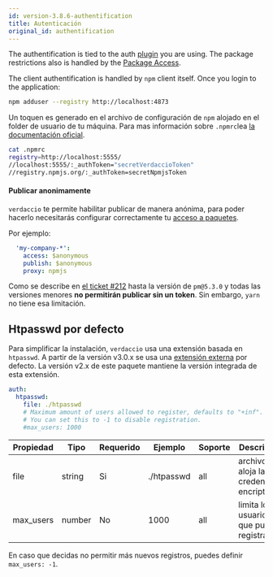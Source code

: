 ```yaml
---
id: version-3.8.6-authentification
title: Autenticación
original_id: authentification
---
```

The authentification is tied to the auth [plugin](plugins.md) you are using. The package restrictions also is handled by the [Package Access](packages.md).

The client authentification is handled by `npm` client itself. Once you login to the application:

```bash
npm adduser --registry http://localhost:4873
```

Un toquen es generado en el archivo de configuración de `npm` alojado en el folder de usuario de tu máquina. Para mas información sobre `.npmrc`lea [la documentación oficial](https://docs.npmjs.com/files/npmrc).

```bash
cat .npmrc
registry=http://localhost:5555/
//localhost:5555/:_authToken="secretVerdaccioToken"
//registry.npmjs.org/:_authToken=secretNpmjsToken
```

#### Publicar anonimamente

`verdaccio` te permite habilitar publicar de manera anónima, para poder hacerlo necesitarás configurar correctamente tu [acceso a paquetes](packages.md).

Por ejemplo:

```yaml
  'my-company-*':
    access: $anonymous
    publish: $anonymous
    proxy: npmjs
```

Como se describe en [el ticket #212](https://github.com/verdaccio/verdaccio/issues/212#issuecomment-308578500) hasta la versión de `pm@5.3.0` y todas las versiones menores **no permitirán publicar sin un token**. Sin embargo, `yarn` no tiene esa limitación.

## Htpasswd por defecto

Para simplificar la instalación, `verdaccio` usa una extensión basada en `htpasswd`. A partir de la versión v3.0.x se usa una [extensión externa](https://github.com/verdaccio/verdaccio-htpasswd) por defecto. La versión v2.x de este paquete mantiene la versión integrada de esta extensión.

```yaml
auth:
  htpasswd:
    file: ./htpasswd
    # Maximum amount of users allowed to register, defaults to "+inf".
    # You can set this to -1 to disable registration.
    #max_users: 1000
```

| Propiedad | Tipo   | Requerido | Ejemplo    | Soporte | Descripción                                    |
| --------- | ------ | --------- | ---------- | ------- | ---------------------------------------------- |
| file      | string | Si        | ./htpasswd | all     | archivo que aloja las credenciales encriptadas |
| max_users | number | No        | 1000       | all     | limita los usuarios que pueden registrarse     |

En caso que decidas no permitir más nuevos registros, puedes definir `max_users: -1`.
